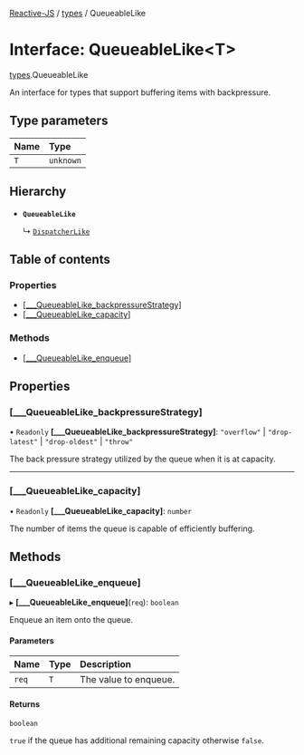 [Reactive-JS](../README.md) / [types](../modules/types.md) / QueueableLike

# Interface: QueueableLike<T\>

[types](../modules/types.md).QueueableLike

An interface for types that support buffering items with backpressure.

## Type parameters

| Name | Type |
| :------ | :------ |
| `T` | `unknown` |

## Hierarchy

- **`QueueableLike`**

  ↳ [`DispatcherLike`](types.DispatcherLike.md)

## Table of contents

### Properties

- [[\_\_\_QueueableLike\_backpressureStrategy]](types.QueueableLike.md#[___queueablelike_backpressurestrategy])
- [[\_\_\_QueueableLike\_capacity]](types.QueueableLike.md#[___queueablelike_capacity])

### Methods

- [[\_\_\_QueueableLike\_enqueue]](types.QueueableLike.md#[___queueablelike_enqueue])

## Properties

### [\_\_\_QueueableLike\_backpressureStrategy]

• `Readonly` **[\_\_\_QueueableLike\_backpressureStrategy]**: ``"overflow"`` \| ``"drop-latest"`` \| ``"drop-oldest"`` \| ``"throw"``

The back pressure strategy utilized by the queue when it is at capacity.

___

### [\_\_\_QueueableLike\_capacity]

• `Readonly` **[\_\_\_QueueableLike\_capacity]**: `number`

The number of items the queue is capable of efficiently buffering.

## Methods

### [\_\_\_QueueableLike\_enqueue]

▸ **[___QueueableLike_enqueue]**(`req`): `boolean`

Enqueue an item onto the queue.

#### Parameters

| Name | Type | Description |
| :------ | :------ | :------ |
| `req` | `T` | The value to enqueue. |

#### Returns

`boolean`

`true` if the queue has additional remaining capacity otherwise `false`.
